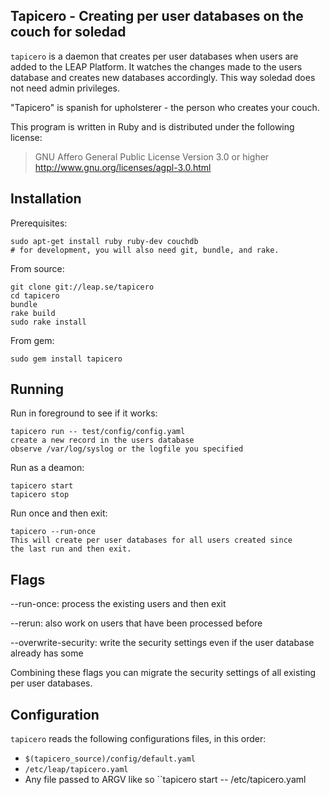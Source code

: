 Tapicero - Creating per user databases on the couch for soledad
------------------------------------------------------------

``tapicero`` is a daemon that creates per user databases when users are added to the LEAP Platform. It watches the changes made to the users database and creates new databases accordingly. This way soledad does not need admin privileges.

"Tapicero" is spanish for upholsterer - the person who creates your couch.

This program is written in Ruby and is distributed under the following license:

> GNU Affero General Public License
> Version 3.0 or higher
> http://www.gnu.org/licenses/agpl-3.0.html

Installation
---------------------

Prerequisites:

    sudo apt-get install ruby ruby-dev couchdb
    # for development, you will also need git, bundle, and rake.

From source:

    git clone git://leap.se/tapicero
    cd tapicero
    bundle
    rake build
    sudo rake install

From gem:

    sudo gem install tapicero

Running
--------------------

Run in foreground to see if it works:

    tapicero run -- test/config/config.yaml
    create a new record in the users database
    observe /var/log/syslog or the logfile you specified

Run as a deamon:

    tapicero start
    tapicero stop

Run once and then exit:

    tapicero --run-once
    This will create per user databases for all users created since
    the last run and then exit.

Flags
---------------------

--run-once:
  process the existing users and then exit

--rerun:
  also work on users that have been processed before

--overwrite-security:
  write the security settings even if the user database already has some

Combining these flags you can migrate the security settings of all existing per user databases.


Configuration
---------------------

``tapicero`` reads the following configurations files, in this order:

* ``$(tapicero_source)/config/default.yaml``
* ``/etc/leap/tapicero.yaml``
* Any file passed to ARGV like so ``tapicero start -- /etc/tapicero.yaml
